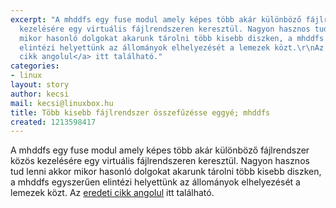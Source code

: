 ```yaml
---
excerpt: "A mhddfs egy fuse modul amely képes több akár különböző fájlrendszer közös
  kezelésére egy virtuális fájlrendszeren keresztül. Nagyon hasznos tud lenni akkor
  mikor hasonló dolgokat akarunk tárolni több kisebb diszken, a mhddfs egyszerűen
  elintézi helyettünk az állományok elhelyezését a lemezek közt.\r\nAz <a href=\"http://debaday.debian.net/2008/05/25/mhddfs-join-several-real-filesystems-together-to-form-a-single-larger-one/\">eredeti
  cikk angolul</a> itt található."
categories:
- linux
layout: story
author: kecsi
mail: kecsi@linuxbox.hu
title: Több kisebb fájlrendszer összefűzésse eggyé; mhddfs
created: 1213598417
---
```

A mhddfs egy fuse modul amely képes több akár különböző fájlrendszer közös kezelésére egy virtuális fájlrendszeren keresztül. Nagyon hasznos tud lenni akkor mikor hasonló dolgokat akarunk tárolni több kisebb diszken, a mhddfs egyszerűen elintézi helyettünk az állományok elhelyezését a lemezek közt.
Az <a href="http://debaday.debian.net/2008/05/25/mhddfs-join-several-real-filesystems-together-to-form-a-single-larger-one/">eredeti cikk angolul</a> itt található.
